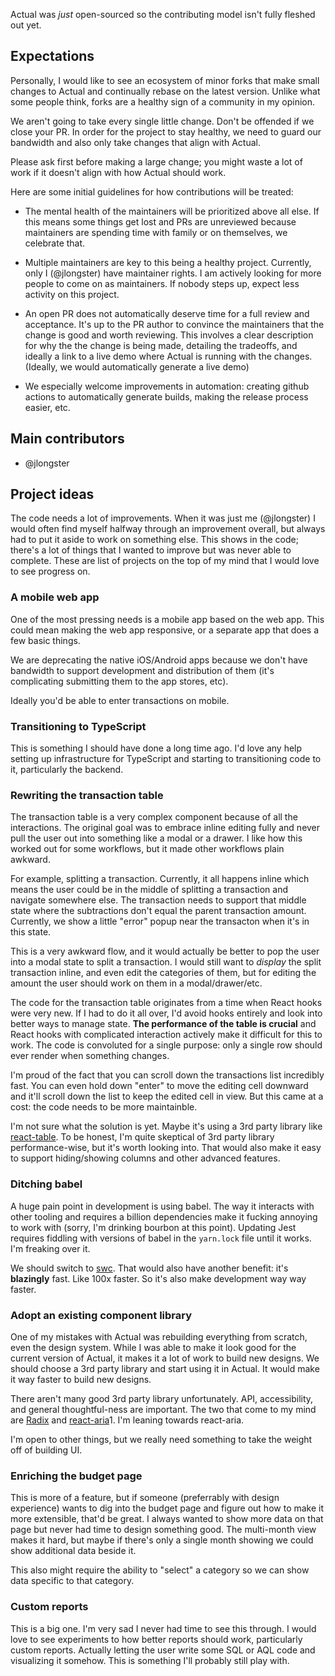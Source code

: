 Actual was _just_ open-sourced so the contributing model isn't fully fleshed out yet.

## Expectations

Personally, I would like to see an ecosystem of minor forks that make small changes to Actual and continually rebase on the latest version. Unlike what some people think, forks are a healthy sign of a community in my opinion.

We aren't going to take every single little change. Don't be offended if we close your PR. In order for the project to stay healthy, we need to guard our bandwidth and also only take changes that align with Actual.

Please ask first before making a large change; you might waste a lot of work if it doesn't align with how Actual should work.

Here are some initial guidelines for how contributions will be treated:

* The mental health of the maintainers will be prioritized above all else. If this means some things get lost and PRs are unreviewed because maintainers are spending time with family or on themselves, we celebrate that.

* Multiple maintainers are key to this being a healthy project. Currently, only I (@jlongster) have maintainer rights. I am actively looking for more people to come on as maintainers. If nobody steps up, expect less activity on this project.

* An open PR does not automatically deserve time for a full review and acceptance. It's up to the PR author to convince the maintainers that the change is good and worth reviewing. This involves a clear description for why the the change is being made, detailing the tradeoffs, and ideally a link to a live demo where Actual is running with the changes. (Ideally, we would automatically generate a live demo)

* We especially welcome improvements in automation: creating github actions to automatically generate builds, making the release process easier, etc.


## Main contributors

* @jlongster

## Project ideas

The code needs a lot of improvements. When it was just me (@jlongster) I would often find myself halfway through an improvement overall, but always had to put it aside to work on something else. This shows in the code; there's a lot of things that I wanted to improve but was never able to complete. These are list of projects on the top of my mind that I would love to see progress on.

### A mobile web app

One of the most pressing needs is a mobile app based on the web app. This could mean making the web app responsive, or a separate app that does a few basic things.

We are deprecating the native iOS/Android apps because we don't have bandwidth to support development and distribution of them (it's complicating submitting them to the app stores, etc).

Ideally you'd be able to enter transactions on mobile.

### Transitioning to TypeScript

This is something I should have done a long time ago. I'd love any help setting up infrastructure for TypeScript and starting to transitioning code to it, particularly the backend.

### Rewriting the transaction table

The transaction table is a very complex component because of all the interactions. The original goal was to embrace inline editing fully and never pull the user out into something like a modal or a drawer. I like how this worked out for some workflows, but it made other workflows plain awkward.

For example, splitting a transaction. Currently, it all happens inline which means the user could be in the middle of splitting a transaction and navigate somewhere else. The transaction needs to support that middle state where the subtractions don't equal the parent transaction amount. Currently, we show a little "error" popup near the transacton when it's in this state.

This is a very awkward flow, and it would actually be better to pop the user into a modal state to split a transaction. I would still want to _display_ the split transaction inline, and even edit the categories of them, but for editing the amount the user should work on them in a modal/drawer/etc.

The code for the transaction table originates from a time when React hooks were very new. If I had to do it all over, I'd avoid hooks entirely and look into better ways to manage state. **The performance of the table is crucial** and React hooks with complicated interaction actively make it difficult for this to work. The code is convoluted for a single purpose: only a single row should ever render when something changes.

I'm proud of the fact that you can scroll down the transactions list incredibly fast. You can even hold down "enter" to move the editing cell downward and it'll scroll down the list to keep the edited cell in view. But this came at a cost: the code needs to be more maintainble.

I'm not sure what the solution is yet. Maybe it's using a 3rd party library like [react-table](https://react-table.tanstack.com). To be honest, I'm quite skeptical of 3rd party library performance-wise, but it's worth looking into. That would also make it easy to support hiding/showing columns and other advanced features.

### Ditching babel

A huge pain point in development is using babel. The way it interacts with other tooling and requires a billion dependencies make it fucking annoying to work with (sorry, I'm drinking bourbon at this point). Updating Jest requires fiddling with versions of babel in the `yarn.lock` file until it works. I'm freaking over it.

We should switch to [swc](https://swc.rs). That would also have another benefit: it's **blazingly** fast. Like 100x faster. So it's also make development way way faster.

### Adopt an existing component library

One of my mistakes with Actual was rebuilding everything from scratch, even the design system. While I was able to make it look good for the current version of Actual, it makes it a lot of work to build new designs. We should choose a 3rd party library and start using it in Actual. It would make it way faster to build new designs.

There aren't many good 3rd party library unfortunately. API, accessibility, and general thoughtful-ness are important. The two that come to my mind are [Radix](https://www.radix-ui.com) and [react-aria](https://react-spectrum.adobe.com/react-aria/)1. I'm leaning towards react-aria.

I'm open to other things, but we really need something to take the weight off of building UI.

### Enriching the budget page

This is more of a feature, but if someone (preferrably with design experience) wants to dig into the budget page and figure out how to make it more extensible, that'd be great. I always wanted to show more data on that page but never had time to design something good. The multi-month view makes it hard, but maybe if there's only a single month showing we could show additional data beside it.

This also might require the ability to "select" a category so we can show data specific to that category.

### Custom reports

This is a big one. I'm very sad I never had time to see this through. I would love to see experiments to how better reports should work, particularly custom reports. Actually letting the user write some SQL or AQL code and visualizing it somehow. This is something I'll probably still play with.
